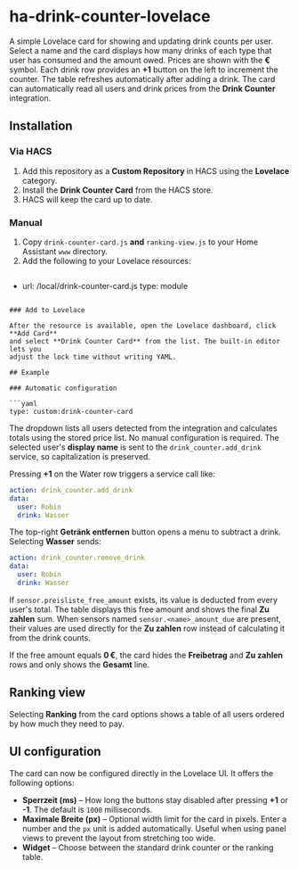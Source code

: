 # ha-drink-counter-lovelace

A simple Lovelace card for showing and updating drink counts per user. Select a name and the card displays how many drinks of each type that user has consumed and the amount owed. Prices are shown with the **€** symbol. Each drink row provides an **+1** button on the left to increment the counter. The table refreshes automatically after adding a drink. The card can automatically read all users and drink prices from the **Drink Counter** integration.

## Installation

### Via HACS

1. Add this repository as a **Custom Repository** in HACS using the
   **Lovelace** category.
2. Install the **Drink Counter Card** from the HACS store.
3. HACS will keep the card up to date.

### Manual

1. Copy `drink-counter-card.js` **and** `ranking-view.js` to your Home Assistant `www` directory.
2. Add the following to your Lovelace resources:
   ```yaml
  - url: /local/drink-counter-card.js
    type: module
  ```

### Add to Lovelace

After the resource is available, open the Lovelace dashboard, click **Add Card**
and select **Drink Counter Card** from the list. The built-in editor lets you
adjust the lock time without writing YAML.

## Example

### Automatic configuration

```yaml
type: custom:drink-counter-card
```

The dropdown lists all users detected from the integration and calculates totals using the stored price list. No manual configuration is required.
The selected user's **display name** is sent to the `drink_counter.add_drink` service, so capitalization is preserved.

Pressing **+1** on the Water row triggers a service call like:

```yaml
action: drink_counter.add_drink
data:
  user: Robin
  drink: Wasser
```

The top-right **Getränk entfernen** button opens a menu to subtract a drink. Selecting
**Wasser** sends:

```yaml
action: drink_counter.remove_drink
data:
  user: Robin
  drink: Wasser
```

If `sensor.preisliste_free_amount` exists, its value is deducted from every user's total. The table displays this free amount and shows the final **Zu zahlen** sum.
When sensors named `sensor.<name>_amount_due` are present, their values are used directly for the **Zu zahlen** row instead of calculating it from the drink counts.

If the free amount equals **0 €**, the card hides the **Freibetrag** and **Zu zahlen** rows and only shows the **Gesamt** line.

## Ranking view

Selecting **Ranking** from the card options shows a table of all users ordered by how much they need to pay.

## UI configuration

The card can now be configured directly in the Lovelace UI. It offers the following options:

* **Sperrzeit (ms)** – How long the buttons stay disabled after pressing **+1** or **-1**. The default is `1000` milliseconds.
* **Maximale Breite (px)** – Optional width limit for the card in pixels. Enter a number and the `px` unit is added automatically. Useful when using panel views to prevent the layout from stretching too wide.
* **Widget** – Choose between the standard drink counter or the ranking table.

